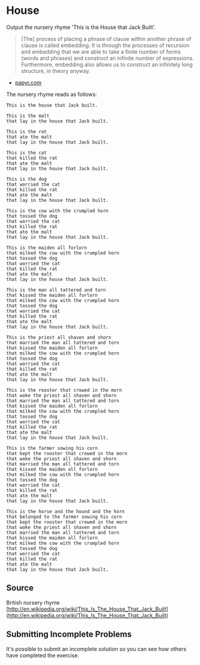 # House

Output the nursery rhyme 'This is the House that Jack Built'.

> [The] process of placing a phrase of clause within another phrase of
> clause is called embedding. It is through the processes of recursion
> and embedding that we are able to take a finite number of forms (words
> and phrases) and construct an infinite number of expressions.
> Furthermore, embedding also allows us to construct an infinitely long
> structure, in theory anyway.

- [papyr.com](http://papyr.com/hypertextbooks/grammar/ph_noun.htm)


The nursery rhyme reads as follows:

```plain
This is the house that Jack built.

This is the malt
that lay in the house that Jack built.

This is the rat
that ate the malt
that lay in the house that Jack built.

This is the cat
that killed the rat
that ate the malt
that lay in the house that Jack built.

This is the dog
that worried the cat
that killed the rat
that ate the malt
that lay in the house that Jack built.

This is the cow with the crumpled horn
that tossed the dog
that worried the cat
that killed the rat
that ate the malt
that lay in the house that Jack built.

This is the maiden all forlorn
that milked the cow with the crumpled horn
that tossed the dog
that worried the cat
that killed the rat
that ate the malt
that lay in the house that Jack built.

This is the man all tattered and torn
that kissed the maiden all forlorn
that milked the cow with the crumpled horn
that tossed the dog
that worried the cat
that killed the rat
that ate the malt
that lay in the house that Jack built.

This is the priest all shaven and shorn
that married the man all tattered and torn
that kissed the maiden all forlorn
that milked the cow with the crumpled horn
that tossed the dog
that worried the cat
that killed the rat
that ate the malt
that lay in the house that Jack built.

This is the rooster that crowed in the morn
that woke the priest all shaven and shorn
that married the man all tattered and torn
that kissed the maiden all forlorn
that milked the cow with the crumpled horn
that tossed the dog
that worried the cat
that killed the rat
that ate the malt
that lay in the house that Jack built.

This is the farmer sowing his corn
that kept the rooster that crowed in the morn
that woke the priest all shaven and shorn
that married the man all tattered and torn
that kissed the maiden all forlorn
that milked the cow with the crumpled horn
that tossed the dog
that worried the cat
that killed the rat
that ate the malt
that lay in the house that Jack built.

This is the horse and the hound and the horn
that belonged to the farmer sowing his corn
that kept the rooster that crowed in the morn
that woke the priest all shaven and shorn
that married the man all tattered and torn
that kissed the maiden all forlorn
that milked the cow with the crumpled horn
that tossed the dog
that worried the cat
that killed the rat
that ate the malt
that lay in the house that Jack built.
```

## Source

British nursery rhyme [http://en.wikipedia.org/wiki/This_Is_The_House_That_Jack_Built](http://en.wikipedia.org/wiki/This_Is_The_House_That_Jack_Built)

## Submitting Incomplete Problems
It's possible to submit an incomplete solution so you can see how others have completed the exercise.

